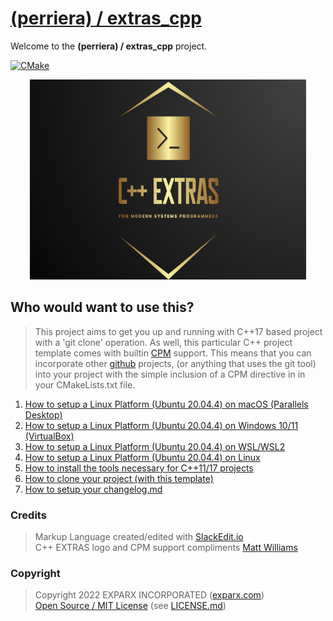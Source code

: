 # [(perriera) / extras_cpp](https://github.com/perriera/extras_cpp)

Welcome to the **(perriera) / extras_cpp** project.

[![CMake](https://github.com/mattcoding4days/extras/actions/workflows/cmake.yml/badge.svg?branch=dev)](https://github.com/mattcoding4days/extras/actions/workflows/cmake.yml)

<div align="center">
  <img width="442" height="320" src="assets/extras.png">
  <br>
</div>

## Who would want to use this?

> This project aims to get you up and running with C++17 based project with a 'git clone' operation. As well, this particular C++ project template comes with builtin [CPM](https://github.com/cpm-cmake/CPM.cmake) support. This means that you can incorporate other [github](https://github.com) projects, (or anything that uses the git tool) into your project with the simple inclusion of a CPM directive in in your CMakeLists.txt file.

 1. [How to setup a Linux Platform (Ubuntu 20.04.4) on macOS (Parallels Desktop)](https://github.com/perriera/extras_cpp/blob/dev/docs/MAC.md)
 2. [How to setup a Linux Platform (Ubuntu 20.04.4) on Windows 10/11 (VirtualBox)](https://github.com/perriera/extras_cpp/blob/dev/docs/VIRTUALBOX.md)
 3. [How to setup a Linux Platform (Ubuntu 20.04.4) on WSL/WSL2](https://github.com/perriera/extras_cpp/blob/dev/docs/WSLWSL2.md)
 4. [How to setup a Linux Platform (Ubuntu 20.04.4) on Linux](https://github.com/perriera/extras_cpp/blob/dev/docs/LINUX.md)
 5. [How to install the tools necessary for C++11/17 projects](https://github.com/perriera/extras_cpp/blob/dev/docs/INSTALL.md)
 6. [How to clone your project (with this template)](https://github.com/perriera/extras_cpp/blob/dev/docs/CLONE.md)
 7. [How to setup your changelog.md](https://github.com/perriera/extras_cpp/blob/dev/docs/CHANGELOG.md)

### Credits
> Markup Language created/edited with [SlackEdit.io](https://stackedit.io/app#)<br/>
> C++ EXTRAS logo and CPM support compliments [Matt Williams](https://github.com/mattcoding4days/cmake-starter#)<br/>

### Copyright
> Copyright 2022 EXPARX INCORPORATED ([exparx.com](https://www.exparx.com/))<br/>
> [Open Source / MIT License](https://opensource.org/licenses/MIT) (see [LICENSE.md](https://github.com/perriera/extras_cpp/blob/dev/LICENSE.md))<br/>

